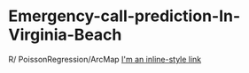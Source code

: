 # Emergency-call-prediction-In-Virginia-Beach
R/ PoissonRegression/ArcMap
[I'm an inline-style link](https://github.com/fangnandu/Emergency-call-prediction-In-Virginia-Beach/blob/master/r-markdownforemergencycalls.html)
